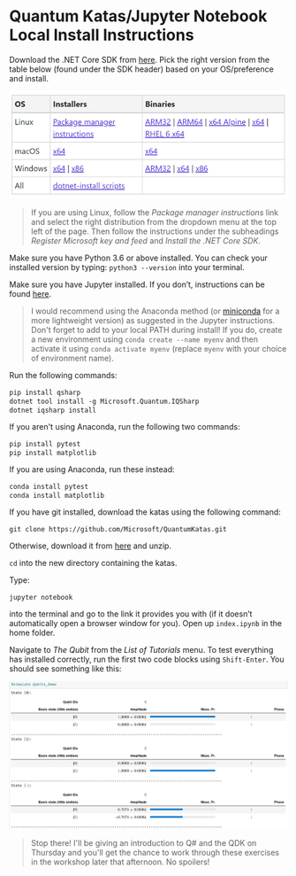 # Quantum Katas/Jupyter Notebook Local Install Instructions

Download the .NET Core SDK from [here](https://dotnet.microsoft.com/download/dotnet-core/3.1). Pick the right version from the table below (found under the SDK header) based on your OS/preference and install.

![.NET Core install table](./dotnet.png)

>If you are using Linux, follow the _Package manager instructions_ link and select the right distribution from the dropdown menu at the top left of the page. Then follow the instructions under the subheadings _Register Microsoft key and feed_ and _Install the .NET Core SDK_.

Make sure you have Python 3.6 or above installed. You can check your installed version by typing: `python3 --version` into your terminal.

Make sure you have Jupyter installed. If you don’t, instructions can be found [here](https://jupyter.readthedocs.io/en/latest/install.html).

>I would recommend using the Anaconda method (or [miniconda](https://docs.conda.io/en/latest/miniconda.html) for a more lightweight version) as suggested in the Jupyter instructions. Don't forget to add to your local PATH during install! If you do, create a new environment using `conda create --name myenv` and then activate it using `conda activate myenv` (replace `myenv` with your choice of environment name).

Run the following commands:
```
pip install qsharp
dotnet tool install -g Microsoft.Quantum.IQSharp
dotnet iqsharp install
```

If you aren't using Anaconda, run the following two commands:
```
pip install pytest
pip install matplotlib
```

If you are using Anaconda, run these instead:
```
conda install pytest
conda install matplotlib
```

If you have git installed, download the katas using the following command:
```
git clone https://github.com/Microsoft/QuantumKatas.git
```

Otherwise, download it from [here](https://github.com/Microsoft/QuantumKatas/archive/master.zip) and unzip.

`cd` into the new directory containing the katas.

Type:
```
jupyter notebook
```
into the terminal and go to the link it provides you with (if it doesn’t automatically open a browser window for you). Open up `index.ipynb` in the home folder.

Navigate to _The Qubit_ from the _List of Tutorials_ menu. To test everything has installed correctly, run the first two code blocks using `Shift-Enter`. You should see something like this:

![Qubit kata output](./qubit-kata.PNG)

>Stop there! I'll be giving an introduction to  Q# and the QDK on Thursday  and you'll get the chance to work through these exercises in the workshop later that afternoon. No spoilers!
